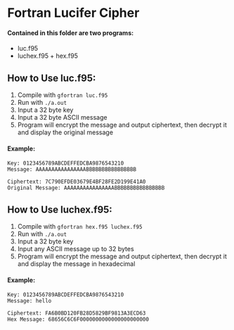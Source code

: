 # Fortran Lucifer Cipher

#### Contained in this folder are two programs:
* luc.f95
* luchex.f95 + hex.f95

## How to Use luc.f95:

1. Compile with `gfortran luc.f95`
2. Run with `./a.out`
3. Input a 32 byte key
4. Input a 32 byte ASCII message
5. Program will encrypt the message and output ciphertext, then decrypt it and display the original message

#### Example:
```
Key: 0123456789ABCDEFFEDCBA9876543210
Message: AAAAAAAAAAAAAAAABBBBBBBBBBBBBBBB

Ciphertext: 7C790EFDE03679E4BF28FE2D199E41A0
Original Message: AAAAAAAAAAAAAAAABBBBBBBBBBBBBBBB
```

## How to Use luchex.f95:

1. Compile with `gfortran hex.f95 luchex.f95`
2. Run with `./a.out`
3. Input a 32 byte key
4. Input any ASCII message up to 32 bytes
5. Program will encrypt the message and output ciphertext, then decrypt it and display the message in hexadecimal

#### Example:
```
Key: 0123456789ABCDEFFEDCBA9876543210
Message: hello

Ciphertext: FA6B0BD120FB28D5829BF9813A3ECD63
Hex Message: 68656C6C6F0000000000000000000000
```

